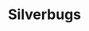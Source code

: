 ---
title: Silverbugs
crosslinks:
- Pmsforsale
- coins
- PMsTradingPost
- pmsforsale
- CRH
- CoinMemes
- CoinEyeCandy
- PMsFeedback
- stackonmyrack
- CoinInvesting
- ChineseCoins
- AncientCoins
- pmsfeedback
- Bitcoin
- xkcd
- Silvercasting
- Coins4Sale
- personalfinance
- autourbanbot
- Anarcho_Capitalism
---